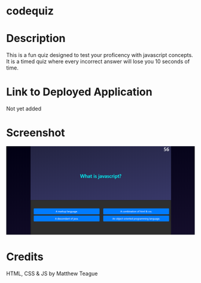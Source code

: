 # codequiz

# Description
This is a fun quiz designed to test your proficency with javascript concepts. It is a timed quiz where every incorrect answer will lose you 10 seconds of time.

# Link to Deployed Application
Not yet added

# Screenshot
![A screenshot of the quiz in progress.](./screenshot.png)

# Credits
HTML, CSS & JS by Matthew Teague
